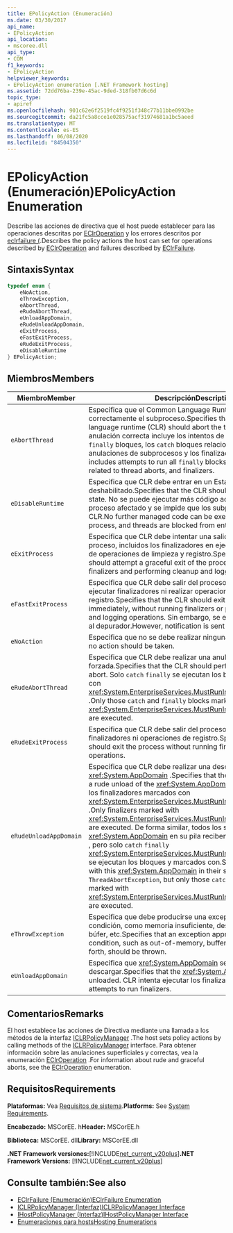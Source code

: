 ```yaml
---
title: EPolicyAction (Enumeración)
ms.date: 03/30/2017
api_name:
- EPolicyAction
api_location:
- mscoree.dll
api_type:
- COM
f1_keywords:
- EPolicyAction
helpviewer_keywords:
- EPolicyAction enumeration [.NET Framework hosting]
ms.assetid: 72dd76ba-239e-45ac-9ded-318fb07d6c6d
topic_type:
- apiref
ms.openlocfilehash: 901c62e6f2519fc4f9251f348c77b11bbe0992be
ms.sourcegitcommit: da21fc5a8cce1e028575acf31974681a1bc5aeed
ms.translationtype: MT
ms.contentlocale: es-ES
ms.lasthandoff: 06/08/2020
ms.locfileid: "84504350"
---
```

# <a name="epolicyaction-enumeration"></a><span data-ttu-id="f67b4-102">EPolicyAction (Enumeración)</span><span class="sxs-lookup"><span data-stu-id="f67b4-102">EPolicyAction Enumeration</span></span>
<span data-ttu-id="f67b4-103">Describe las acciones de directiva que el host puede establecer para las operaciones descritas por [EClrOperation](eclroperation-enumeration.md) y los errores descritos por [eclrfailure (](eclrfailure-enumeration.md).</span><span class="sxs-lookup"><span data-stu-id="f67b4-103">Describes the policy actions the host can set for operations described by [EClrOperation](eclroperation-enumeration.md) and failures described by [EClrFailure](eclrfailure-enumeration.md).</span></span>  
  
## <a name="syntax"></a><span data-ttu-id="f67b4-104">Sintaxis</span><span class="sxs-lookup"><span data-stu-id="f67b4-104">Syntax</span></span>  
  
```cpp  
typedef enum {  
    eNoAction,  
    eThrowException,  
    eAbortThread,  
    eRudeAbortThread,  
    eUnloadAppDomain,  
    eRudeUnloadAppDomain,  
    eExitProcess,  
    eFastExitProcess,  
    eRudeExitProcess,  
    eDisableRuntime  
} EPolicyAction;  
```  
  
## <a name="members"></a><span data-ttu-id="f67b4-105">Miembros</span><span class="sxs-lookup"><span data-stu-id="f67b4-105">Members</span></span>  
  
|<span data-ttu-id="f67b4-106">Miembro</span><span class="sxs-lookup"><span data-stu-id="f67b4-106">Member</span></span>|<span data-ttu-id="f67b4-107">Descripción</span><span class="sxs-lookup"><span data-stu-id="f67b4-107">Description</span></span>|  
|------------|-----------------|  
|`eAbortThread`|<span data-ttu-id="f67b4-108">Especifica que el Common Language Runtime (CLR) debe anular correctamente el subproceso.</span><span class="sxs-lookup"><span data-stu-id="f67b4-108">Specifies that the common language runtime (CLR) should abort the thread gracefully.</span></span> <span data-ttu-id="f67b4-109">Una anulación correcta incluye los intentos de ejecutar todos los `finally` bloques, los `catch` bloques relacionados con las anulaciones de subprocesos y los finalizadores.</span><span class="sxs-lookup"><span data-stu-id="f67b4-109">A graceful abort includes attempts to run all `finally` blocks, any `catch` blocks related to thread aborts, and finalizers.</span></span>|  
|`eDisableRuntime`|<span data-ttu-id="f67b4-110">Especifica que CLR debe entrar en un Estado deshabilitado.</span><span class="sxs-lookup"><span data-stu-id="f67b4-110">Specifies that the CLR should enter a disabled state.</span></span> <span data-ttu-id="f67b4-111">No se puede ejecutar más código administrado en el proceso afectado y se impide que los subprocesos entren en el CLR.</span><span class="sxs-lookup"><span data-stu-id="f67b4-111">No further managed code can be executed in the affected process, and threads are blocked from entering the CLR.</span></span>|  
|`eExitProcess`|<span data-ttu-id="f67b4-112">Especifica que CLR debe intentar una salida correcta del proceso, incluidos los finalizadores en ejecución y la realización de operaciones de limpieza y registro.</span><span class="sxs-lookup"><span data-stu-id="f67b4-112">Specifies that the CLR should attempt a graceful exit of the process, including running finalizers and performing cleanup and logging operations.</span></span>|  
|`eFastExitProcess`|<span data-ttu-id="f67b4-113">Especifica que CLR debe salir del proceso inmediatamente, sin ejecutar finalizadores ni realizar operaciones de limpieza y registro.</span><span class="sxs-lookup"><span data-stu-id="f67b4-113">Specifies that the CLR should exit the process immediately, without running finalizers or performing cleanup and logging operations.</span></span> <span data-ttu-id="f67b4-114">Sin embargo, se envía una notificación al depurador.</span><span class="sxs-lookup"><span data-stu-id="f67b4-114">However, notification is sent to the debugger.</span></span>|  
|`eNoAction`|<span data-ttu-id="f67b4-115">Especifica que no se debe realizar ninguna acción.</span><span class="sxs-lookup"><span data-stu-id="f67b4-115">Specifies that no action should be taken.</span></span>|  
|`eRudeAbortThread`|<span data-ttu-id="f67b4-116">Especifica que CLR debe realizar una anulación de subproceso forzada.</span><span class="sxs-lookup"><span data-stu-id="f67b4-116">Specifies that the CLR should perform a rude thread abort.</span></span> <span data-ttu-id="f67b4-117">Solo `catch` `finally` se ejecutan los bloques y marcados con <xref:System.EnterpriseServices.MustRunInClientContextAttribute> .</span><span class="sxs-lookup"><span data-stu-id="f67b4-117">Only those `catch` and `finally` blocks marked with <xref:System.EnterpriseServices.MustRunInClientContextAttribute> are executed.</span></span>|  
|`eRudeExitProcess`|<span data-ttu-id="f67b4-118">Especifica que CLR debe salir del proceso sin ejecutar finalizadores ni operaciones de registro.</span><span class="sxs-lookup"><span data-stu-id="f67b4-118">Specifies that the CLR should exit the process without running finalizers or logging operations.</span></span>|  
|`eRudeUnloadAppDomain`|<span data-ttu-id="f67b4-119">Especifica que CLR debe realizar una descarga forzada de <xref:System.AppDomain> .</span><span class="sxs-lookup"><span data-stu-id="f67b4-119">Specifies that the CLR should perform a rude unload of the <xref:System.AppDomain>.</span></span> <span data-ttu-id="f67b4-120">Solo se ejecutan los finalizadores marcados con <xref:System.EnterpriseServices.MustRunInClientContextAttribute> .</span><span class="sxs-lookup"><span data-stu-id="f67b4-120">Only finalizers marked with <xref:System.EnterpriseServices.MustRunInClientContextAttribute> are executed.</span></span> <span data-ttu-id="f67b4-121">De forma similar, todos los subprocesos con este <xref:System.AppDomain> en su pila reciben `ThreadAbortException` , pero solo `catch` `finally` <xref:System.EnterpriseServices.MustRunInClientContextAttribute> se ejecutan los bloques y marcados con.</span><span class="sxs-lookup"><span data-stu-id="f67b4-121">Similarly, all threads with this <xref:System.AppDomain> in their stack receive a `ThreadAbortException`, but only those `catch` and `finally` blocks marked with <xref:System.EnterpriseServices.MustRunInClientContextAttribute> are executed.</span></span>|  
|`eThrowException`|<span data-ttu-id="f67b4-122">Especifica que debe producirse una excepción adecuada a la condición, como memoria insuficiente, desbordamiento del búfer, etc.</span><span class="sxs-lookup"><span data-stu-id="f67b4-122">Specifies that an exception appropriate to the condition, such as out-of-memory, buffer overflow, and so forth, should be thrown.</span></span>|  
|`eUnloadAppDomain`|<span data-ttu-id="f67b4-123">Especifica que <xref:System.AppDomain> se debe descargar.</span><span class="sxs-lookup"><span data-stu-id="f67b4-123">Specifies that the <xref:System.AppDomain> should be unloaded.</span></span> <span data-ttu-id="f67b4-124">CLR intenta ejecutar los finalizadores.</span><span class="sxs-lookup"><span data-stu-id="f67b4-124">The CLR attempts to run finalizers.</span></span>|  
  
## <a name="remarks"></a><span data-ttu-id="f67b4-125">Comentarios</span><span class="sxs-lookup"><span data-stu-id="f67b4-125">Remarks</span></span>  
 <span data-ttu-id="f67b4-126">El host establece las acciones de Directiva mediante una llamada a los métodos de la interfaz [ICLRPolicyManager](iclrpolicymanager-interface.md) .</span><span class="sxs-lookup"><span data-stu-id="f67b4-126">The host sets policy actions by calling methods of the [ICLRPolicyManager](iclrpolicymanager-interface.md) interface.</span></span> <span data-ttu-id="f67b4-127">Para obtener información sobre las anulaciones superficiales y correctas, vea la enumeración [EClrOperation](eclroperation-enumeration.md) .</span><span class="sxs-lookup"><span data-stu-id="f67b4-127">For information about rude and graceful aborts, see the [EClrOperation](eclroperation-enumeration.md) enumeration.</span></span>  
  
## <a name="requirements"></a><span data-ttu-id="f67b4-128">Requisitos</span><span class="sxs-lookup"><span data-stu-id="f67b4-128">Requirements</span></span>  
 <span data-ttu-id="f67b4-129">**Plataformas:** Vea [Requisitos de sistema](../../get-started/system-requirements.md).</span><span class="sxs-lookup"><span data-stu-id="f67b4-129">**Platforms:** See [System Requirements](../../get-started/system-requirements.md).</span></span>  
  
 <span data-ttu-id="f67b4-130">**Encabezado:** MSCorEE. h</span><span class="sxs-lookup"><span data-stu-id="f67b4-130">**Header:** MSCorEE.h</span></span>  
  
 <span data-ttu-id="f67b4-131">**Biblioteca:** MSCorEE. dll</span><span class="sxs-lookup"><span data-stu-id="f67b4-131">**Library:** MSCorEE.dll</span></span>  
  
 <span data-ttu-id="f67b4-132">**.NET Framework versiones:**[!INCLUDE[net_current_v20plus](../../../../includes/net-current-v20plus-md.md)]</span><span class="sxs-lookup"><span data-stu-id="f67b4-132">**.NET Framework Versions:** [!INCLUDE[net_current_v20plus](../../../../includes/net-current-v20plus-md.md)]</span></span>  
  
## <a name="see-also"></a><span data-ttu-id="f67b4-133">Consulte también:</span><span class="sxs-lookup"><span data-stu-id="f67b4-133">See also</span></span>

- [<span data-ttu-id="f67b4-134">EClrFailure (Enumeración)</span><span class="sxs-lookup"><span data-stu-id="f67b4-134">EClrFailure Enumeration</span></span>](eclrfailure-enumeration.md)
- [<span data-ttu-id="f67b4-135">ICLRPolicyManager (Interfaz)</span><span class="sxs-lookup"><span data-stu-id="f67b4-135">ICLRPolicyManager Interface</span></span>](iclrpolicymanager-interface.md)
- [<span data-ttu-id="f67b4-136">IHostPolicyManager (Interfaz)</span><span class="sxs-lookup"><span data-stu-id="f67b4-136">IHostPolicyManager Interface</span></span>](ihostpolicymanager-interface.md)
- [<span data-ttu-id="f67b4-137">Enumeraciones para hosts</span><span class="sxs-lookup"><span data-stu-id="f67b4-137">Hosting Enumerations</span></span>](hosting-enumerations.md)
